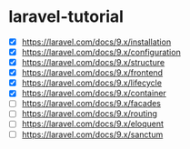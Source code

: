# laravel-tutorial
- [x] https://laravel.com/docs/9.x/installation
- [x] https://laravel.com/docs/9.x/configuration
- [x] https://laravel.com/docs/9.x/structure
- [x] https://laravel.com/docs/9.x/frontend
- [x] https://laravel.com/docs/9.x/lifecycle
- [x] https://laravel.com/docs/9.x/container
- [ ] https://laravel.com/docs/9.x/facades
- [ ] https://laravel.com/docs/9.x/routing
- [ ] https://laravel.com/docs/9.x/eloquent
- [ ] https://laravel.com/docs/9.x/sanctum
